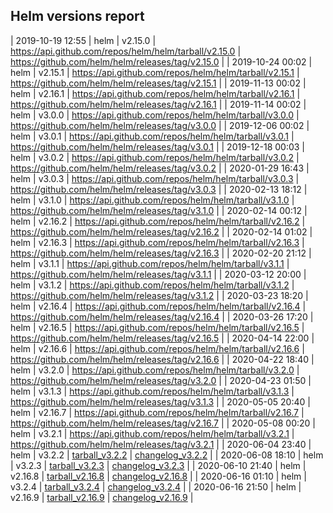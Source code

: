 ## Helm versions report

| 2019-10-19 12:55 | helm | v2.15.0 | https://api.github.com/repos/helm/helm/tarball/v2.15.0 | https://github.com/helm/helm/releases/tag/v2.15.0 |
| 2019-10-24 00:02 | helm | v2.15.1 | https://api.github.com/repos/helm/helm/tarball/v2.15.1 | https://github.com/helm/helm/releases/tag/v2.15.1 |
| 2019-11-13 00:02 | helm | v2.16.1 | https://api.github.com/repos/helm/helm/tarball/v2.16.1 | https://github.com/helm/helm/releases/tag/v2.16.1 |
| 2019-11-14 00:02 | helm | v3.0.0 | https://api.github.com/repos/helm/helm/tarball/v3.0.0 | https://github.com/helm/helm/releases/tag/v3.0.0 |
| 2019-12-06 00:02 | helm | v3.0.1 | https://api.github.com/repos/helm/helm/tarball/v3.0.1 | https://github.com/helm/helm/releases/tag/v3.0.1 |
| 2019-12-18 00:03 | helm | v3.0.2 | https://api.github.com/repos/helm/helm/tarball/v3.0.2 | https://github.com/helm/helm/releases/tag/v3.0.2 |
| 2020-01-29 16:43 | helm | v3.0.3 | https://api.github.com/repos/helm/helm/tarball/v3.0.3 | https://github.com/helm/helm/releases/tag/v3.0.3 |
| 2020-02-13 18:12 | helm | v3.1.0 | https://api.github.com/repos/helm/helm/tarball/v3.1.0 | https://github.com/helm/helm/releases/tag/v3.1.0 |
| 2020-02-14 00:12 | helm | v2.16.2 | https://api.github.com/repos/helm/helm/tarball/v2.16.2 | https://github.com/helm/helm/releases/tag/v2.16.2 |
| 2020-02-14 01:02 | helm | v2.16.3 | https://api.github.com/repos/helm/helm/tarball/v2.16.3 | https://github.com/helm/helm/releases/tag/v2.16.3 |
| 2020-02-20 21:12 | helm | v3.1.1 | https://api.github.com/repos/helm/helm/tarball/v3.1.1 | https://github.com/helm/helm/releases/tag/v3.1.1 |
| 2020-03-12 20:00 | helm | v3.1.2 | https://api.github.com/repos/helm/helm/tarball/v3.1.2 | https://github.com/helm/helm/releases/tag/v3.1.2 |
| 2020-03-23 18:20 | helm | v2.16.4 | https://api.github.com/repos/helm/helm/tarball/v2.16.4 | https://github.com/helm/helm/releases/tag/v2.16.4 |
| 2020-03-26 17:20 | helm | v2.16.5 | https://api.github.com/repos/helm/helm/tarball/v2.16.5 | https://github.com/helm/helm/releases/tag/v2.16.5 |
| 2020-04-14 22:00 | helm | v2.16.6 | https://api.github.com/repos/helm/helm/tarball/v2.16.6 | https://github.com/helm/helm/releases/tag/v2.16.6 |
| 2020-04-22 18:40 | helm | v3.2.0 | https://api.github.com/repos/helm/helm/tarball/v3.2.0 | https://github.com/helm/helm/releases/tag/v3.2.0 |
| 2020-04-23 01:50 | helm | v3.1.3 | https://api.github.com/repos/helm/helm/tarball/v3.1.3 | https://github.com/helm/helm/releases/tag/v3.1.3 |
| 2020-05-05 20:40 | helm | v2.16.7 | https://api.github.com/repos/helm/helm/tarball/v2.16.7 | https://github.com/helm/helm/releases/tag/v2.16.7 |
| 2020-05-08 00:20 | helm | v3.2.1 | https://api.github.com/repos/helm/helm/tarball/v3.2.1 | https://github.com/helm/helm/releases/tag/v3.2.1 |
| 2020-06-04 23:40 | helm | v3.2.2 | [tarball_v3.2.2](https://api.github.com/repos/helm/helm/tarball/v3.2.2) | [changelog_v3.2.2](https://github.com/helm/helm/releases/tag/v3.2.2) |
| 2020-06-08 18:10 | helm | v3.2.3 | [tarball_v3.2.3](https://api.github.com/repos/helm/helm/tarball/v3.2.3) | [changelog_v3.2.3](https://github.com/helm/helm/releases/tag/v3.2.3) |
| 2020-06-10 21:40 | helm | v2.16.8 | [tarball_v2.16.8](https://api.github.com/repos/helm/helm/tarball/v2.16.8) | [changelog_v2.16.8](https://github.com/helm/helm/releases/tag/v2.16.8) |
| 2020-06-16 01:10 | helm | v3.2.4 | [tarball_v3.2.4](https://api.github.com/repos/helm/helm/tarball/v3.2.4) | [changelog_v3.2.4](https://github.com/helm/helm/releases/tag/v3.2.4) |
| 2020-06-16 21:50 | helm | v2.16.9 | [tarball_v2.16.9](https://api.github.com/repos/helm/helm/tarball/v2.16.9) | [changelog_v2.16.9](https://github.com/helm/helm/releases/tag/v2.16.9) |
